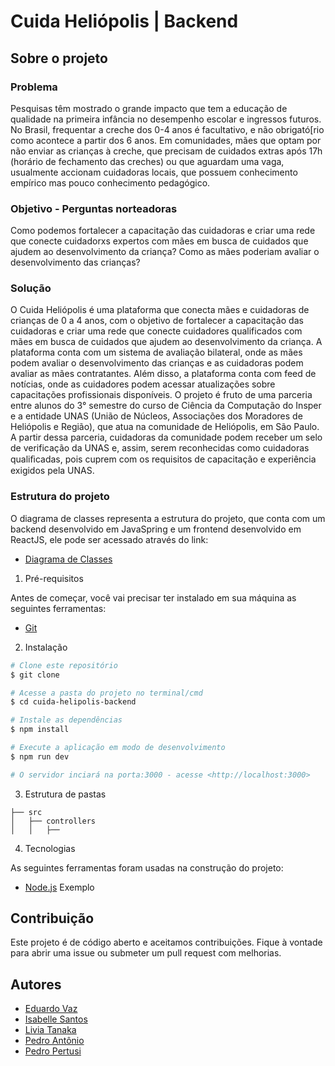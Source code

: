 # Cuida Heliópolis | Backend

## Sobre o projeto

### Problema

Pesquisas têm mostrado o grande impacto que tem a
educação de qualidade na primeira infância no
desempenho escolar e ingressos futuros. No Brasil,
frequentar a creche dos 0-4 anos é facultativo, e não
obrigató[rio como acontece a partir dos 6 anos.
Em comunidades, mães que optam por não enviar as
crianças à creche, que precisam de cuidados extras
após 17h (horário de fechamento das creches) ou que
aguardam uma vaga, usualmente accionam cuidadoras
locais, que possuem conhecimento empírico mas pouco
conhecimento pedagógico.

### Objetivo - Perguntas norteadoras

Como podemos fortalecer a
capacitação das cuidadoras e criar uma rede que
conecte cuidadorxs expertos com mães em busca de
cuidados que ajudem ao desenvolvimento da criança?
Como as mães poderiam avaliar o desenvolvimento das
crianças?   

### Solução

O Cuida Heliópolis é uma plataforma que conecta mães e cuidadoras de crianças de 0 a 4 anos, com o objetivo de fortalecer a capacitação das cuidadoras e criar uma rede que conecte cuidadores qualificados com mães em busca de cuidados que ajudem ao desenvolvimento da criança. A plataforma conta com um sistema de avaliação bilateral, onde as mães podem avaliar o desenvolvimento das crianças e as cuidadoras podem avaliar as mães contratantes. Além disso, a plataforma conta com feed de notícias, onde as cuidadores podem acessar atualizações sobre capacitações profissionais disponíveis. 
O projeto é fruto de uma parceria entre alunos do 3° semestre do curso de Ciência da Computação do Insper e a entidade UNAS (União de Núcleos, Associações dos Moradores de Heliópolis e Região), que atua na comunidade de Heliópolis, em São Paulo. A partir dessa parceria, cuidadoras da comunidade podem receber um selo de verificação da UNAS e, assim, serem reconhecidas como cuidadoras qualiﬁcadas, pois cuprem com os requisitos de capacitação e experiência exigidos pela UNAS.

### Estrutura do projeto

O diagrama de classes representa a estrutura do projeto, que conta com um backend desenvolvido em JavaSpring e um frontend desenvolvido em ReactJS, ele pode ser acessado através do link:

- [Diagrama de Classes](file:///C:/Users/Isabelle/Downloads/Diagrama%20de%20classes_2023-05-30_16-35-49.pdf)

1. Pré-requisitos

Antes de começar, você vai precisar ter instalado em sua máquina as seguintes ferramentas:

- [Git](https://git-scm.com)


2. Instalação

```bash
# Clone este repositório
$ git clone

# Acesse a pasta do projeto no terminal/cmd
$ cd cuida-helipolis-backend

# Instale as dependências
$ npm install

# Execute a aplicação em modo de desenvolvimento
$ npm run dev

# O servidor inciará na porta:3000 - acesse <http://localhost:3000>
```


3. Estrutura de pastas

```
├── src
│   ├── controllers
│   │   ├── 

```

4. Tecnologias

As seguintes ferramentas foram usadas na construção do projeto:

- [Node.js](https://nodejs.org/en/) Exemplo

## Contribuição 

Este projeto é de código aberto e aceitamos contribuições. Fique à vontade para abrir uma issue ou submeter um pull request com melhorias.

## Autores

- [Eduardo Vaz](https://github.com/EduardoMVAz)
- [Isabelle Santos](https://github.com/isabelleatt)
- [Livia Tanaka](https://github.com/liviatanaka)
- [Pedro Antônio](https://github.com/P-ASilva)
- [Pedro Pertusi](https://github.com/PedroPertusi)


